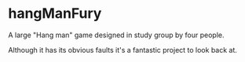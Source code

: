 # hangManFury
A large "Hang man" game designed in study group by four people. 

Although it has its obvious faults it's a fantastic project to look back at.
